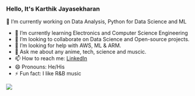 ### Hello, It's Karthik Jayasekharan

 🔭 I’m currently working on Data Analysis, Python for Data Science and ML
- 🌱 I’m currently learning Electronics and Computer Science Engineering
- 👯 I’m looking to collaborate on Data Science and Open-source projects.
- 🤔 I’m looking for help with AWS, ML & ARM.
- 💬 Ask me about any anime, tech, science and muscic.
- 📫 How to reach me: [LinkedIn](https://www.linkedin.com/in/karthikjayasekharan/) 
- 😄 Pronouns: He/His
- ⚡ Fun fact: I like R&B music
<img src = "https://github-readme-stats.vercel.app/api?username=karthikjayasekharan&&show_icons=true&title_color=ffffff&icon_color=ffffff&text_color=b2b2b2&bg_color=000000">
